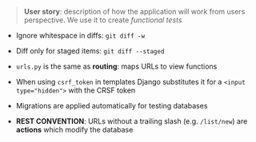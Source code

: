 > **User story**: description of how the application will work from users perspective. We use it to create *functional tests*
* Ignore whitespace in diffs: `git diff -w`
* Diff only for staged items: `git diff --staged`

* `urls.py` is the same as **routing**: maps URLs to view functions

* When using `csrf_token` in templates Django substitutes it for a `<input type="hidden">` with the CRSF token

* Migrations are applied automatically for testing databases
* **REST CONVENTION**: URLs without a trailing slash (e.g. `/list/new`) are **actions** which modify the database